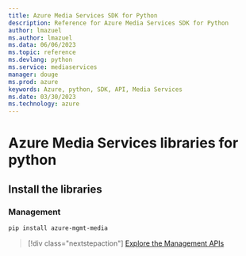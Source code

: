 ```yaml
---
title: Azure Media Services SDK for Python
description: Reference for Azure Media Services SDK for Python
author: lmazuel
ms.author: lmazuel
ms.data: 06/06/2023
ms.topic: reference
ms.devlang: python
ms.service: mediaservices
manager: douge
ms.prod: azure
keywords: Azure, python, SDK, API, Media Services
ms.date: 03/30/2023
ms.technology: azure
---
```

# Azure Media Services libraries for python

## Install the libraries


### Management

```bash
pip install azure-mgmt-media
```
> [!div class="nextstepaction"]
> [Explore the Management APIs](/python/api/overview/azure/mediaservices/management)